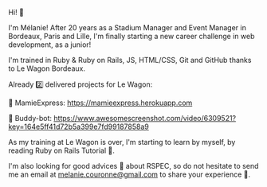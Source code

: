 Hi! 👋 

I'm Mélanie! After 20 years as a Stadium Manager and Event Manager in Bordeaux, Paris and Lille, I'm finally starting a new career challenge in web development, as a junior!

I'm trained in Ruby & Ruby on Rails, JS, HTML/CSS, Git and GitHub thanks to Le Wagon Bordeaux.

Already 2️⃣ delivered projects for Le Wagon:

🚀 MamieExpress: https://mamieexpress.herokuapp.com

🚀 Buddy-bot: https://www.awesomescreenshot.com/video/6309521?key=164e5ff41d72b5a399e7fd99187858a9

As my training at Le Wagon is over, I'm starting to learn by myself, by reading Ruby on Rails Tutorial 📖.

I'm also looking for good advices 💬 about RSPEC, so do not hesitate to send me an email at melanie.couronne@gmail.com to share your experience 🤝.

